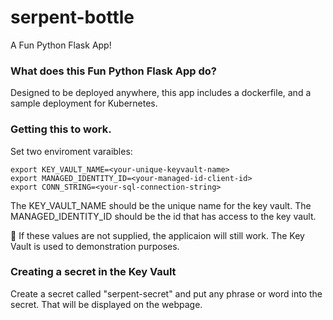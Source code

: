 # serpent-bottle
A Fun Python Flask App!

### What does this Fun Python Flask App do?
Designed to be deployed anywhere, this app includes a dockerfile, and a sample deployment for Kubernetes.

### Getting this to work.
Set two enviroment varaibles:
```
export KEY_VAULT_NAME=<your-unique-keyvault-name>
export MANAGED_IDENTITY_ID=<your-managed-id-client-id>
export CONN_STRING=<your-sql-connection-string>
```

The KEY_VAULT_NAME should be the unique name for the key vault.
The MANAGED_IDENTITY_ID should be the id that has access to the key vault.


🤔 If these values are not supplied, the applicaion will still work. The Key Vault is used to demonstration purposes.

### Creating a secret in the Key Vault
Create a secret called "serpent-secret" and put any phrase or word into the secret. That will be displayed on the webpage.